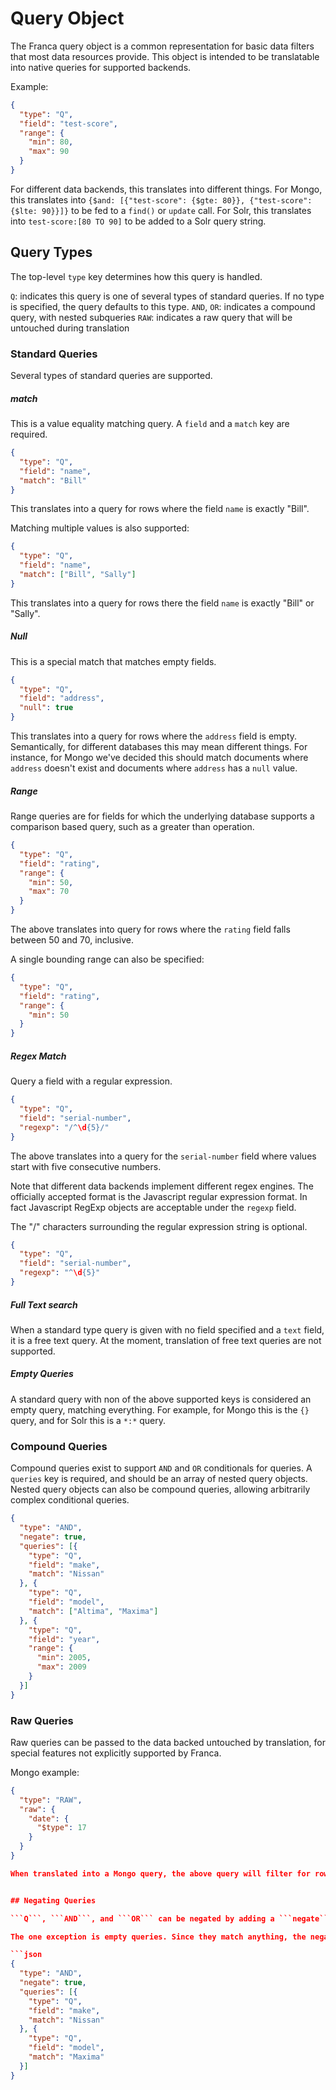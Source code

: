 # Query Object

The Franca query object is a common representation for basic data filters that most data resources provide. This object is intended to be translatable into native queries for supported backends.

Example:

```json
{
  "type": "Q",
  "field": "test-score",
  "range": {
    "min": 80,
    "max": 90
  }
}
```

For different data backends, this translates into different things. For Mongo, this translates into ```{$and: [{"test-score": {$gte: 80}}, {"test-score": {$lte: 90}}]}``` to be fed to a ```find()``` or ```update``` call. For Solr, this translates into ```test-score:[80 TO 90]``` to be added to a Solr query string.


## Query Types

The top-level ```type``` key determines how this query is handled.

```Q```: indicates this query is one of several types of standard queries. If no type is specified, the query defaults to this type.
```AND```, ```OR```: indicates a compound query, with nested subqueries
```RAW```: indicates a raw query that will be untouched during translation


### Standard Queries

Several types of standard queries are supported.


##### match

This is a value equality matching query. A ```field``` and a ```match``` key are required.

```json
{
  "type": "Q",
  "field": "name",
  "match": "Bill"
}
```
This translates into a query for rows where the field ```name``` is exactly "Bill".

Matching multiple values is also supported:
```json
{
  "type": "Q",
  "field": "name",
  "match": ["Bill", "Sally"]
}
```
This translates into a query for rows there the field ```name``` is exactly "Bill" or "Sally".

##### Null

This is a special match that matches empty fields.

```json
{
  "type": "Q",
  "field": "address",
  "null": true
}
```
This translates into a query for rows where the ```address``` field is empty. Semantically, for different databases this may mean different things. For instance, for Mongo we've decided this should match documents where ```address``` doesn't exist and documents where ```address``` has a ```null``` value.

##### Range

Range queries are for fields for which the underlying database supports a comparison based query, such as a greater than operation.

```json
{
  "type": "Q",
  "field": "rating",
  "range": {
    "min": 50,
    "max": 70
  }
}
```

The above translates into query for rows where the ```rating``` field falls between 50 and 70, inclusive.

A single bounding range can also be specified:
```json
{
  "type": "Q",
  "field": "rating",
  "range": {
    "min": 50
  }
}
```

##### Regex Match

Query a field with a regular expression.

```json
{
  "type": "Q",
  "field": "serial-number",
  "regexp": "/^\d{5}/"
}
```

The above translates into a query for the ```serial-number``` field where values start with five consecutive numbers.

Note that different data backends implement different regex engines. The officially accepted format is the Javascript regular expression format. In fact Javascript RegExp objects are acceptable under the ```regexp``` field.

The "/" characters surrounding the regular expression string is optional.
```json
{
  "type": "Q",
  "field": "serial-number",
  "regexp": "^\d{5}"
}
```

##### Full Text search

When a standard type query is given with no field specified and a ```text``` field, it is a free text query. At the moment, translation of free text queries are not supported.

##### Empty Queries

A standard query with non of the above supported keys is considered an empty query, matching everything. For example, for Mongo this is the ```{}``` query, and for Solr this is a ```*:*``` query.


### Compound Queries

Compound queries exist to support ```AND``` and ```OR``` conditionals for queries. A ```queries``` key is required, and should be an array of nested query objects. Nested query objects can also be compound queries, allowing arbitrarily complex conditional queries.

```json
{
  "type": "AND",
  "negate": true,
  "queries": [{
    "type": "Q",
    "field": "make",
    "match": "Nissan"
  }, {
    "type": "Q",
    "field": "model",
    "match": ["Altima", "Maxima"]
  }, {
    "type": "Q",
    "field": "year",
    "range": {
      "min": 2005,
      "max": 2009
    }
  }]
}
```

### Raw Queries

Raw queries can be passed to the data backed untouched by translation, for special features not explicitly supported by Franca.

Mongo example:

```json
{
  "type": "RAW",
  "raw": {
    "date": {
      "$type": 17
    }
  }
}

When translated into a Mongo query, the above query will filter for rows where date is a BSON Timestamp object.


## Negating Queries

```Q```, ```AND```, and ```OR``` can be negated by adding a ```negate``` field and setting that to true.

The one exception is empty queries. Since they match anything, the negation would match nothing, and this action is both not useful and inconsistently supported by data backends.

```json
{
  "type": "AND",
  "negate": true,
  "queries": [{
    "type": "Q",
    "field": "make",
    "match": "Nissan"
  }, {
    "type": "Q",
    "field": "model",
    "match": "Maxima"
  }]
}
```

